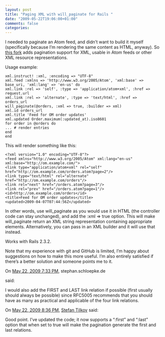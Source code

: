 ```yaml
---
layout: post
title: "Paging XML with will_paginate for Rails "
date: "2009-05-22T19:06:00+01:00"
comments: false
categories: 
---
```


<p>I needed to paginate an Atom feed, and didn&#8217;t want to build it myself (specifically because
I&#8217;m rendering the same content as HTML, anyway). So <a href="http://github.com/stilkov/will_paginate/tree/master">this fork</a> adds pagination support for XML, usable
in Atom feeds or other XML resource representations.</p>

<p>Usage example:</p>

<pre><code>xml.instruct! :xml, :encoding =&gt; "UTF-8"
xml.feed :xmlns =&gt; 'http://www.w3.org/2005/Atom', 'xml:base' =&gt; base_uri, 'xml:lang' =&gt; 'en-us' do
xml.link :rel =&gt; 'self', :type =&gt; 'application/atom+xml', :href =&gt; request.url
xml.link :rel =&gt; 'alternate', :type =&gt; 'text/html', :href =&gt; orders_url
will_paginate(@orders, :xml =&gt; true, :builder =&gt; xml)
xml.id orders_url
xml.title 'Feed for OM order updates'
xml.updated Order.maximum(:updated_at).iso8601
for order in @orders do
... # render entries
end
end
</code></pre>

<p>This will render something like this:</p>

<pre><code>&lt;?xml version="1.0" encoding="UTF-8"?&gt;
&lt;feed xmlns="http://www.w3.org/2005/Atom" xml:lang="en-us" xml:base="http://om.example.com/"&gt;
&lt;link type="application/atom+xml" rel="self" href="http://om.example.com/orders.atom?page=2"/&gt;
&lt;link type="text/html" rel="alternate" href="http://om.example.com/orders"/&gt;
&lt;link rel="next" href="/orders.atom?page=3"/&gt;
&lt;link rel="prev" href="/orders.atom?page=1"/&gt;
&lt;id&gt;http://om.example.com/orders&lt;/id&gt;
&lt;title&gt;Feed for OM order updates&lt;/title&gt;
&lt;updated&gt;2009-04-07T07:44:56Z&lt;/updated&gt;
</code></pre>

<p>In other words, use will_paginate as you would use it in HTML (the controller code can stay
unchanged), and add the :xml => true option. This will make will_paginate return an XML string
representation containing appropriate <link rel="..." /> elements. Alternatively, you can pass
in an XML builder and it will use that instead.</p>

<p>Works with Rails 2.3.2.</p>

<p>Note that my experience with git and GitHub is limited, I&#8217;m happy about suggestions on how to
make this more useful. I&#8217;m also entirely satisfied if there&#8217;s a better solution and someone points me to it.</p>

<section class="comments">



<div class="comment" id="comment-1981">
On <a href="#comment-1981" title="Permalink to this comment">May 22, 2009  7:33 PM</a>, stephan.schloepke.de

<a href="http://stephan.schloepke.de/" class="commenter-profile"></a>
said:
<p>I would also add the FIRST and LAST link relation if possible (first usually should always be possible) since RFC5005 recommends that you should have as many as practical and applicable of the four link relations.</p>


<div class="comment" id="comment-1982">
On <a href="#comment-1982" title="Permalink to this comment">May 22, 2009  8:36 PM</a>, 
<a href="/en/staff/st/">Stefan Tilkov</a>
said:
<p>Good point. I&#8217;ve updated the code; it now supports a &#8220;:first&#8221; and &#8220;:last&#8221; option that when set to true will make the pagination generate the first and last relations. </p>


</section>

